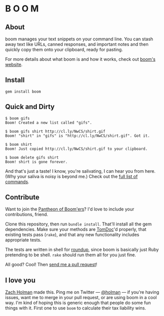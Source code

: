 # B O O M

## About

boom manages your text snippets on your command line. You can stash away text
like URLs, canned responses, and important notes and then quickly copy them
onto your clipboard, ready for pasting.

For more details about what boom is and how it works, check out
[boom's website](http://holman.github.io/boom).

## Install

    gem install boom

## Quick and Dirty

    $ boom gifs
    Boom! Created a new list called "gifs".

    $ boom gifs shirt http://cl.ly/NwCS/shirt.gif
    Boom! "shirt" in "gifs" is "http://cl.ly/NwCS/shirt.gif". Got it.

    $ boom shirt
    Boom! Just copied http://cl.ly/NwCS/shirt.gif to your clipboard.

    $ boom delete gifs shirt
    Boom! shirt is gone forever.

And that's just a taste! I know, you're salivating, I can hear you from here.
(Why your saliva is noisy is beyond me.) Check out the [full list of
commands](https://github.com/holman/boom/wiki/Commands).

## Contribute

Want to join the [Pantheon of
Boom'ers](https://github.com/holman/boom/contributors)? I'd love to include
your contributions, friend.

Clone this repository, then run `bundle install`. That'll install all the gem
dependencies. Make sure your methods are [TomDoc](http://tomdoc.org)'d
properly, that existing tests pass (`rake`), and that any new functionality
includes appropriate tests.

The tests are written in shell for
[roundup](https://github.com/bmizerany/roundup), since boom is basically just
Ruby pretending to be shell. `rake` should run them all for you just fine.

All good? Cool! Then [send me a pull request](https://github.com/holman/boom/pull/new/master)!

## I love you

[Zach Holman](http://zachholman.com) made this. Ping me on Twitter —
[@holman](http://twitter.com/holman) — if you're having issues, want me to
merge in your pull request, or are using boom in a cool way. I'm kind of hoping
this is generic enough that people do some fun things with it. First one to use
`boom` to calculate their tax liability wins.
